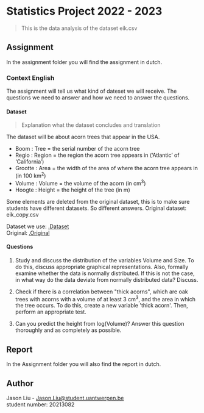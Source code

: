 # Statistics Project 2022 - 2023
> This is the data analysis of the dataset eik.csv

## Assignment
In the assignment folder you will find the assignment in dutch.

### Context English
The assignment will tell us what kind of dateset we will receive. 
The questions we need to answer and how we need to answer the questions.

#### Dataset
> Explanation what the dataset concludes and translation  

The dataset will be about acorn trees that appear in the USA.
- Boom : Tree = the serial number of the acorn tree
- Regio : Region = the region the acorn tree appears in (‘Atlantic’ of ‘California’)
- Grootte : Area = the width of the area of where the acorn tree appears in (in 100 km<sup>2</sup>)
- Volume : Volume = the volume of the acorn (in cm<sup>3</sup>)
- Hoogte : Height = the height of the tree (in m)

Some elements are deleted from the original dataset, this is to make sure students have different datasets.
So different answers. Original dataset: eik_copy.csv

Dataset we use: [ .Dataset ](Dataset/Project/eik.csv)   
Original: [ .Original ](Dataset/Project/eik_copy.csv)

#### Questions
1. Study and discuss the distribution of the variables Volume and Size. 
To do this, discuss appropriate graphical representations. 
Also, formally examine whether the data is normally distributed. If this is not the case, 
in what way do the data deviate from normally distributed data? Discuss.

2. Check if there is a correlation between "thick acorns", 
which are oak trees with acorns with a volume of at least 3 cm<sup>3</sup>, 
and the area in which the tree occurs. To do this, create a new variable 'thick acorn'. Then, perform an appropriate test.

3. Can you predict the height from log(Volume)? 
Answer this question thoroughly and as completely as possible.

## Report
In the Assignment folder you will also find the report in dutch.

## Author
Jason Liu - Jason.Liu@student.uantwerpen.be   
student number: 20213082 